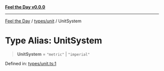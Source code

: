 [**Feel the Day v0.0.0**](../../../README.md)

***

[Feel the Day](../../../README.md) / [types/unit](../README.md) / UnitSystem

# Type Alias: UnitSystem

> **UnitSystem** = `"metric"` \| `"imperial"`

Defined in: [types/unit.ts:1](https://github.com/HyeinKang/feel-the-day/blob/6b0d3fb3bda5bce2accd42bfbaa4c5a46f07891e/src/types/unit.ts#L1)
